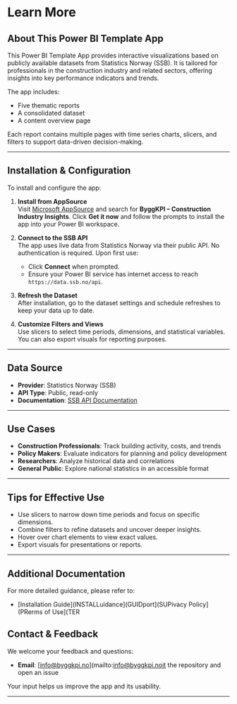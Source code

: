 # Learn More

## About This Power BI Template App
This Power BI Template App provides interactive visualizations based on publicly available datasets from Statistics Norway (SSB). It is tailored for professionals in the construction industry and related sectors, offering insights into key performance indicators and trends.

The app includes:
- Five thematic reports
- A consolidated dataset
- A content overview page

Each report contains multiple pages with time series charts, slicers, and filters to support data-driven decision-making.

---

## Installation & Configuration

To install and configure the app:

1. **Install from AppSource**  
   Visit [Microsoft AppSource](https://https://apps.microsoft.com) and search for **ByggKPI – Construction Industry Insights**. Click **Get it now** and follow the prompts to install the app into your Power BI workspace.

2. **Connect to the SSB API**  
   The app uses live data from Statistics Norway via their public API. No authentication is required. Upon first use:
   - Click **Connect** when prompted.
   - Ensure your Power BI service has internet access to reach `https://data.ssb.no/api`.

3. **Refresh the Dataset**  
   After installation, go to the dataset settings and schedule refreshes to keep your data up to date.

4. **Customize Filters and Views**  
   Use slicers to select time periods, dimensions, and statistical variables. You can also export visuals for reporting purposes.

---

## Data Source

- **Provider**: Statistics Norway (SSB)
- **API Type**: Public, read-only
- **Documentation**: [SSB API Documentation](https://www.ssb.no/en/api)
---

## Use Cases

- **Construction Professionals**: Track building activity, costs, and trends
- **Policy Makers**: Evaluate indicators for planning and policy development
- **Researchers**: Analyze historical data and correlations
- **General Public**: Explore national statistics in an accessible format

---

## Tips for Effective Use

- Use slicers to narrow down time periods and focus on specific dimensions.
- Combine filters to refine datasets and uncover deeper insights.
- Hover over chart elements to view exact values.
- Export visuals for presentations or reports.

---

## Additional Documentation

For more detailed guidance, please refer to:

- [Installation Guide](INSTALLuidance](GUIDport](SUPivacy Policy](PRerms of Use](TER
## Contact & Feedback

We welcome your feedback and questions:

- **Email**: [info@byggkpi.no](mailto:info@byggkpi.noit the repository and open an issue

Your input helps us improve the app and its usability.

---

